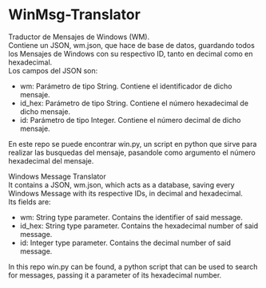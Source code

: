 # WinMsg-Translator
Traductor de Mensajes de Windows (WM).  
Contiene un JSON, wm.json, que hace de base de datos, guardando todos los Mensajes de Windows con su respectivo ID, tanto en decimal como en hexadecimal.  
Los campos del JSON son:  
- wm: Parámetro de tipo String. Contiene el identificador de dicho mensaje.  
- id_hex: Parámetro de tipo String. Contiene el número hexadecimal de dicho mensaje.  
- id: Parámetro de tipo Integer. Contiene el número decimal de dicho mensaje.  
  
En este repo se puede encontrar win.py, un script en python que sirve para realizar las busquedas del mensaje, pasandole como argumento el número hexadecimal del mensaje.  
  
  
  
  
Windows Message Translator  
It contains a JSON, wm.json, which acts as a database, saving every Windows Message with its respective IDs, in decimal and hexadecimal.  
Its fields are:  
- wm: String type parameter. Contains the identifier of said message.  
- id_hex: String type parameter. Contains the hexadecimal number of said message.  
- id: Integer type parameter. Contains the decimal number of said message.  
  
In this repo win.py can be found, a python script that can be used to search for messages, passing it a parameter of its hexadecimal number.
